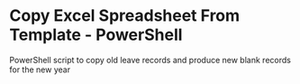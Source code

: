 # Copy Excel Spreadsheet From Template - PowerShell 
PowerShell script to copy old leave records and produce new blank records for the new year
